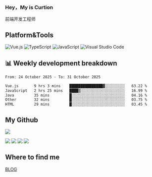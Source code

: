 ### Hey，My is Curtion
前端开发工程师
## Platform&Tools

![Vue.js](https://img.shields.io/badge/-Vue.js-4FC08D?style=flat-square&logo=Vue.js&logoColor=white)
![TypeScript](https://img.shields.io/badge/-TypeScript-007ACC?style=flat-square&logo=typescript&logoColor=white)
![JavaScript](https://img.shields.io/badge/-JavaScript-F7DF1E?style=flat-square&logo=javascript&logoColor=black)
![Visual Studio Code](https://img.shields.io/badge/-VSCode-007ACC?style=flat-square&logo=Visual-Studio-Code&logoColor=white)

## 📊 Weekly development breakdown

<!--START_SECTION:waka-->

```txt
From: 24 October 2025 - To: 31 October 2025

Vue.js       9 hrs 3 mins    ███████████████▓░░░░░░░░░   63.22 %
JavaScript   2 hrs 25 mins   ████▒░░░░░░░░░░░░░░░░░░░░   16.99 %
Java         35 mins         █░░░░░░░░░░░░░░░░░░░░░░░░   04.16 %
Other        32 mins         █░░░░░░░░░░░░░░░░░░░░░░░░   03.75 %
HTML         29 mins         █░░░░░░░░░░░░░░░░░░░░░░░░   03.45 %
```

<!--END_SECTION:waka-->

## My Github

![](http://github-profile-summary-cards.vercel.app/api/cards/profile-details?username=curtion&theme=nord_bright)

![](http://github-profile-summary-cards.vercel.app/api/cards/stats?username=curtion&theme=nord_bright)
![](http://github-profile-summary-cards.vercel.app/api/cards/productive-time?username=curtion&theme=nord_bright&utcOffset=8)
![](http://github-profile-summary-cards.vercel.app/api/cards/repos-per-language?username=curtion&theme=nord_bright)
![](http://github-profile-summary-cards.vercel.app/api/cards/most-commit-language?username=curtion&theme=nord_bright)

## Where to find me

[BLOG](https://blog.3gxk.net)
